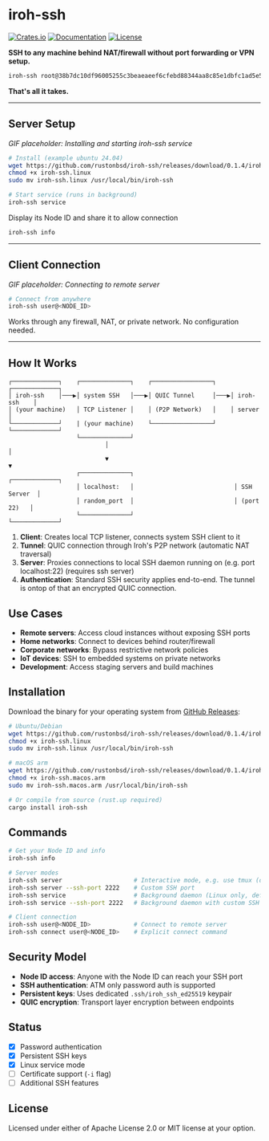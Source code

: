 # iroh-ssh

[![Crates.io](https://img.shields.io/crates/v/iroh-ssh.svg)](https://crates.io/crates/iroh-ssh)
[![Documentation](https://docs.rs/iroh-ssh/badge.svg)](https://docs.rs/iroh-ssh)
[![License](https://img.shields.io/badge/license-MIT%2FApache--2.0-blue.svg)](LICENSE)

**SSH to any machine behind NAT/firewall without port forwarding or VPN setup.**

```bash
iroh-ssh root@38b7dc10df96005255c3beaeaeef6cfebd88344aa8c85e1dbfc1ad5e50f372ac
```

**That's all it takes.**

---

## Server Setup

*GIF placeholder: Installing and starting iroh-ssh service*

```bash
# Install (example ubuntu 24.04)
wget https://github.com/rustonbsd/iroh-ssh/releases/download/0.1.4/iroh-ssh.linux
chmod +x iroh-ssh.linux
sudo mv iroh-ssh.linux /usr/local/bin/iroh-ssh

# Start service (runs in background)
iroh-ssh service
```

Display its Node ID and share it to allow connection

```bash
iroh-ssh info
```

---

## Client Connection  

*GIF placeholder: Connecting to remote server*

```bash
# Connect from anywhere
iroh-ssh user@<NODE_ID>
```

Works through any firewall, NAT, or private network. No configuration needed.

---

## How It Works

```
┌─────────────┐    ┌──────────────┐    ┌─────────────────┐    ┌─────────────┐
│ iroh-ssh    │───▶│ system SSH   │───▶│ QUIC Tunnel     │───▶│ iroh-ssh    │
│ (your machine)   │ TCP Listener │    │ (P2P Network)   │    │ server      │
└─────────────┘    | (your machine)    └─────────────────┘    └─────────────┘
                   └──────────────┘
                           │                                           │
                           ▼                                           ▼
                   ┌──────────────┐                            ┌─────────────┐
                   │ localhost:   │                            │ SSH Server  │
                   │ random_port  │                            │ (port 22)   │
                   └──────────────┘                            └─────────────┘
```

1. **Client**: Creates local TCP listener, connects system SSH client to it
2. **Tunnel**: QUIC connection through Iroh's P2P network (automatic NAT traversal)  
3. **Server**: Proxies connections to local SSH daemon running on (e.g. port localhost:22) (requires ssh server)
4. **Authentication**: Standard SSH security applies end-to-end. The tunnel is ontop of that an encrypted QUIC connection.

## Use Cases

- **Remote servers**: Access cloud instances without exposing SSH ports
- **Home networks**: Connect to devices behind router/firewall
- **Corporate networks**: Bypass restrictive network policies
- **IoT devices**: SSH to embedded systems on private networks
- **Development**: Access staging servers and build machines

## Installation

Download the binary for your operating system from [GitHub Releases](https://github.com/rustonbsd/iroh-ssh/releases):

```bash
# Ubuntu/Debian
wget https://github.com/rustonbsd/iroh-ssh/releases/download/0.1.4/iroh-ssh.linux
chmod +x iroh-ssh.linux
sudo mv iroh-ssh.linux /usr/local/bin/iroh-ssh

# macOS arm
wget https://github.com/rustonbsd/iroh-ssh/releases/download/0.1.4/iroh-ssh.macos.arm
chmod +x iroh-ssh.macos.arm
sudo mv iroh-ssh.macos.arm /usr/local/bin/iroh-ssh

# Or compile from source (rust.up required)
cargo install iroh-ssh
```

## Commands

```bash
# Get your Node ID and info
iroh-ssh info

# Server modes
iroh-ssh server                    # Interactive mode, e.g. use tmux (default SSH port 22)
iroh-ssh server --ssh-port 2222    # Custom SSH port
iroh-ssh service                   # Background daemon (Linux only, default port 22)
iroh-ssh service --ssh-port 2222   # Background daemon with custom SSH port

# Client connection
iroh-ssh user@<NODE_ID>            # Connect to remote server
iroh-ssh connect user@<NODE_ID>    # Explicit connect command
```

## Security Model

- **Node ID access**: Anyone with the Node ID can reach your SSH port
- **SSH authentication**: ATM only password auth is supported
- **Persistent keys**: Uses dedicated `.ssh/iroh_ssh_ed25519` keypair
- **QUIC encryption**: Transport layer encryption between endpoints

## Status

- [x] Password authentication
- [x] Persistent SSH keys  
- [x] Linux service mode
- [ ] Certificate support (`-i` flag)
- [ ] Additional SSH features

## License

Licensed under either of Apache License 2.0 or MIT license at your option.